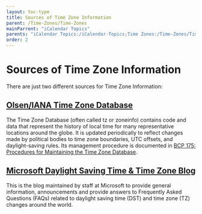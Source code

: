 ```yaml
---
layout: toc-type
title: Sources of Time Zone Information
parent: /Time-Zones/Time-Zones
mainParrent: "iCalendar Topics"
parents: "iCalendar Topics:/iCalendar-Topics;Time Zones:/Time-Zones/Time-Zones/"
order: 2
---
```


# Sources of Time Zone Information

There are just two different sources for Time Zone Information:

## [Olsen/IANA Time Zone Database](https://www.iana.org/time-zones)

The Time Zone Database (often called tz or zoneinfo) contains code and data that represent the history of local time for many representative locations around the globe. It is updated periodically to reflect changes made by political bodies to time zone boundaries, UTC offsets, and daylight-saving rules. Its management procedure is documented in [BCP 175: Procedures for Maintaining the Time Zone Database](https://tools.ietf.org/html/rfc6557).

## [Microsoft Daylight Saving Time & Time Zone Blog ](https://blogs.technet.microsoft.com/dst2007/)

This is the blog maintained by staff at Microsoft to provide general information, announcements and provide answers to Frequently Asked Questions (FAQs) related to daylight saving time (DST) and time zone (TZ) changes around the world.

